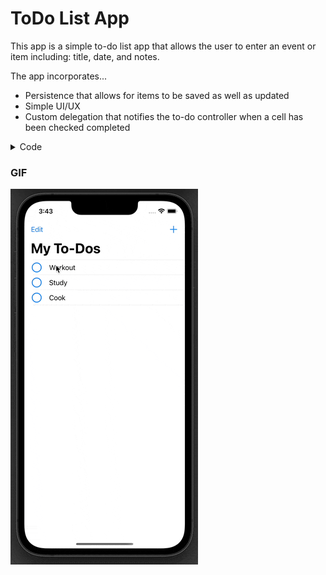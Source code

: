 # ToDo List App
This app is a simple to-do list app that allows the user to enter an event or item including: title, date, and notes. 

The app incorporates...
- Persistence that allows for items to be saved as well as updated
- Simple UI/UX
- Custom delegation that notifies the to-do controller when a cell has been checked completed
<details> 
<summary> Code </summary>


``` Swift 
import UIKit

// 1. Write protocol in the ToDoCell
protocol ToDoCellDelegate: AnyObject {
    func checkMarkTapped(sender: ToDoCell)
}

class ToDoCell: UITableViewCell {
    
    @IBOutlet weak var isCompleteButton: UIButton!
    @IBOutlet weak var titleLabel: UILabel!
    
    // 2. Declare a property that will be a weak reference to the delegate object
    weak var delegate: ToDoCellDelegate?

    // 3. Use the delegate instance wherever you need to notify the delegate object of a change.
    @IBAction func completeButtonPressed(_ sender: UIButton) {
        delegate?.checkMarkTapped(sender: self)
    }
}
```

``` Swift 
  override func tableView(_ tableView: UITableView, cellForRowAt indexPath: IndexPath) -> UITableViewCell {
      // 4. get a reference to the object we will need notification from, here it is an instance of the ToDoCell
        guard let cell = tableView.dequeueReusableCell(withIdentifier: "toDoCell", for: indexPath) as? ToDoCell else {
            fatalError("Could not dequeue a TableViewCell")
        }
        // 5. set the delegate property, here we are setting self (ToDoTableView)
        cell.delegate = self
        let toDo = toDos[indexPath.row]
        cell.titleLabel.text = toDo.title
        cell.isCompleteButton.isSelected = toDo.isComplete
        return cell
    }

```
``` Swift
// 6. conform to the ToDoCellDelegate protocol and implement any required methods, properties or initializers
    func checkMarkTapped(sender: ToDoCell) {
        if let indexPath = tableView.indexPath(for: sender) {
            var toDo = toDos[indexPath.row]
            toDo.isComplete.toggle()
            toDos[indexPath.row] = toDo
            tableView.reloadRows(at: [indexPath], with: .automatic)
            ToDo.saveToDos(toDos)
        }
    }


```

</details>

### GIF

![To-Do-Gif](Assets/ToDoList-Gif.gif)
